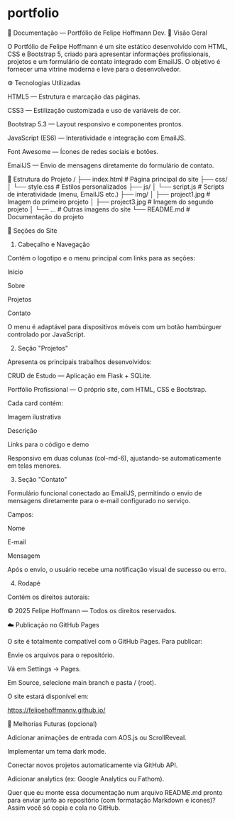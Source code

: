 # portfolio
🧾 Documentação — Portfólio de Felipe Hoffmann Dev.
🧠 Visão Geral

O Portfólio de Felipe Hoffmann é um site estático desenvolvido com HTML, CSS e Bootstrap 5, criado para apresentar informações profissionais, projetos e um formulário de contato integrado com EmailJS.
O objetivo é fornecer uma vitrine moderna e leve para o desenvolvedor.

⚙️ Tecnologias Utilizadas

HTML5 — Estrutura e marcação das páginas.

CSS3 — Estilização customizada e uso de variáveis de cor.

Bootstrap 5.3 — Layout responsivo e componentes prontos.

JavaScript (ES6) — Interatividade e integração com EmailJS.

Font Awesome — Ícones de redes sociais e botões.

EmailJS — Envio de mensagens diretamente do formulário de contato.

🧩 Estrutura do Projeto
/
├── index.html        # Página principal do site
├── css/
│   └── style.css     # Estilos personalizados
├── js/
│   └── script.js     # Scripts de interatividade (menu, EmailJS etc.)
├── img/
│   ├── project1.jpg  # Imagem do primeiro projeto
│   ├── project3.jpg  # Imagem do segundo projeto
│   └── ...           # Outras imagens do site
└── README.md         # Documentação do projeto

🧭 Seções do Site
1. Cabeçalho e Navegação

Contém o logotipo e o menu principal com links para as seções:

Início

Sobre

Projetos

Contato

O menu é adaptável para dispositivos móveis com um botão hambúrguer controlado por JavaScript.

2. Seção "Projetos"

Apresenta os principais trabalhos desenvolvidos:

CRUD de Estudo — Aplicação em Flask + SQLite.

Portfólio Profissional — O próprio site, com HTML, CSS e Bootstrap.

Cada card contém:

Imagem ilustrativa

Descrição

Links para o código e demo

Responsivo em duas colunas (col-md-6), ajustando-se automaticamente em telas menores.

3. Seção "Contato"

Formulário funcional conectado ao EmailJS, permitindo o envio de mensagens diretamente para o e-mail configurado no serviço.

Campos:

Nome

E-mail

Mensagem

Após o envio, o usuário recebe uma notificação visual de sucesso ou erro.

4. Rodapé

Contém os direitos autorais:

© 2025 Felipe Hoffmann — Todos os direitos reservados.

☁️ Publicação no GitHub Pages

O site é totalmente compatível com o GitHub Pages.
Para publicar:

Envie os arquivos para o repositório.

Vá em Settings → Pages.

Em Source, selecione main branch e pasta / (root).

O site estará disponível em:

https://felipehoffmannv.github.io/

🧠 Melhorias Futuras (opcional)

Adicionar animações de entrada com AOS.js ou ScrollReveal.

Implementar um tema dark mode.

Conectar novos projetos automaticamente via GitHub API.

Adicionar analytics (ex: Google Analytics ou Fathom).

Quer que eu monte essa documentação num arquivo README.md pronto para enviar junto ao repositório (com formatação Markdown e ícones)? Assim você só copia e cola no GitHub.
